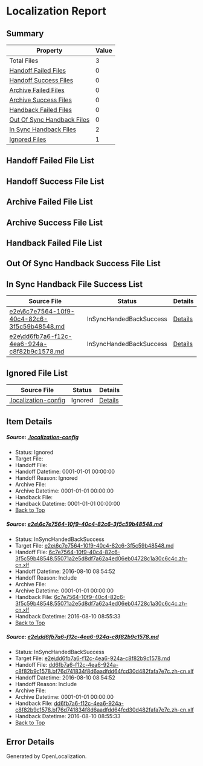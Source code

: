 # <a name='report-top'></a> Localization Report

## Summary
 Property | Value 
 -------- | ----- 
 Total Files | 3
[ Handoff Failed Files ](#handoff-failed-list)| 0
[ Handoff Success Files ](#handoff-success-list)| 0
[ Archive Failed Files ](#archive-failed-list)| 0
[ Archive Success Files ](#archive-success-list)| 0
[ Handback Failed Files ](#handback-failed-list)| 0
[ Out Of Sync Handback Files ](#outofsync-handback-success-list)| 0
[ In Sync Handback Files ](#insync-handback-success-list)| 2
[ Ignored Files ](#ignored-list)| 1

## <a name='handoff-failed-list'></a> Handoff Failed File List

## <a name='handoff-success-list'></a> Handoff Success File List

## <a name='archive-failed-list'></a> Archive Failed File List

## <a name='archive-success-list'></a> Archive Success File List

## <a name='handback-failed-list'></a> Handback Failed File List

## <a name='outofsync-handback-success-list'></a> Out Of Sync Handback Success File List

## <a name='insync-handback-success-list'></a> In Sync Handback File Success List
 Source File | Status | Details 
 ----------- | ------ | ------- 
 [e2e\6c7e7564-10f9-40c4-82c6-3f5c59b48548.md](https://github.com/OpenLocalizationTestOrg/oltest/blob/7f034ea83e7f320ed8da8e51f132594160a443f0/e2e/6c7e7564-10f9-40c4-82c6-3f5c59b48548.md) | InSyncHandedBackSuccess | [Details](#1b58986a63df9970932239d309b11d768b50cea61)
 [e2e\dd6fb7a6-f12c-4ea6-924a-c8f82b9c1578.md](https://github.com/OpenLocalizationTestOrg/oltest/blob/7f034ea83e7f320ed8da8e51f132594160a443f0/e2e/dd6fb7a6-f12c-4ea6-924a-c8f82b9c1578.md) | InSyncHandedBackSuccess | [Details](#89c8605f8269fd29a0bb889626495aa9699292bc2)

## <a name='ignored-list'></a> Ignored File List
 Source File | Status | Details 
 ----------- | ------ | ------- 
 [.localization-config](https://github.com/OpenLocalizationTestOrg/oltest/blob/7f034ea83e7f320ed8da8e51f132594160a443f0/.localization-config) | Ignored | [Details](#3d4f252ac210baf56311d7e97dcc2db10974dbd20)

## Item Details
##### <a name='3d4f252ac210baf56311d7e97dcc2db10974dbd20'></a> Source: [.localization-config](https://github.com/OpenLocalizationTestOrg/oltest/blob/7f034ea83e7f320ed8da8e51f132594160a443f0/.localization-config)
* Status: Ignored
* Target File: 
* Handoff File: 
* Handoff Datetime: 0001-01-01 00:00:00
* Handoff Reason: Ignored
* Archive File: 
* Archive Datetime: 0001-01-01 00:00:00
* Handback File: 
* Handback Datetime: 0001-01-01 00:00:00
* [Back to Top](#report-top)

##### <a name='1b58986a63df9970932239d309b11d768b50cea61'></a> Source: [e2e\6c7e7564-10f9-40c4-82c6-3f5c59b48548.md](https://github.com/OpenLocalizationTestOrg/oltest/blob/7f034ea83e7f320ed8da8e51f132594160a443f0/e2e/6c7e7564-10f9-40c4-82c6-3f5c59b48548.md)
* Status: InSyncHandedBackSuccess
* Target File: [e2e\6c7e7564-10f9-40c4-82c6-3f5c59b48548.md](https://github.com/OpenLocalizationTestOrg/ol-test-zhcn/blob/e9f80db18f9114b8ccd3494bfb71eb430372f4b6/e2e/6c7e7564-10f9-40c4-82c6-3f5c59b48548.md)
* Handoff File: [6c7e7564-10f9-40c4-82c6-3f5c59b48548.55071a2e5d8df7a62a4ed06eb04728c1a30c6c4c.zh-cn.xlf](https://github.com/OpenLocalizationTestOrg/olhandoff-e2e/blob/026b86f8619b5f235f6b61c4201ce388b7aca89f/ol-handoff/OpenLocalizationTestOrg/ol-test-zhcn/ci/ht/6c7e7564-10f9-40c4-82c6-3f5c59b48548.55071a2e5d8df7a62a4ed06eb04728c1a30c6c4c.zh-cn.xlf)
* Handoff Datetime: 2016-08-10 08:54:52
* Handoff Reason: Include
* Archive File: 
* Archive Datetime: 0001-01-01 00:00:00
* Handback File: [6c7e7564-10f9-40c4-82c6-3f5c59b48548.55071a2e5d8df7a62a4ed06eb04728c1a30c6c4c.zh-cn.xlf](https://github.com/OpenLocalizationTestOrg/olhandback-e2e/blob/5b1e68f958152691fe6f93c05f934097800e915c/ol-handback/OpenLocalizationTestOrg/ol-test-zhcn/ci/ht/6c7e7564-10f9-40c4-82c6-3f5c59b48548.55071a2e5d8df7a62a4ed06eb04728c1a30c6c4c.zh-cn.xlf)
* Handback Datetime: 2016-08-10 08:55:33
* [Back to Top](#report-top)

##### <a name='89c8605f8269fd29a0bb889626495aa9699292bc2'></a> Source: [e2e\dd6fb7a6-f12c-4ea6-924a-c8f82b9c1578.md](https://github.com/OpenLocalizationTestOrg/oltest/blob/7f034ea83e7f320ed8da8e51f132594160a443f0/e2e/dd6fb7a6-f12c-4ea6-924a-c8f82b9c1578.md)
* Status: InSyncHandedBackSuccess
* Target File: [e2e\dd6fb7a6-f12c-4ea6-924a-c8f82b9c1578.md](https://github.com/OpenLocalizationTestOrg/ol-test-zhcn/blob/e9f80db18f9114b8ccd3494bfb71eb430372f4b6/e2e/dd6fb7a6-f12c-4ea6-924a-c8f82b9c1578.md)
* Handoff File: [dd6fb7a6-f12c-4ea6-924a-c8f82b9c1578.bf76d741834f8d6aadfdd64fcd30d482fafa7e7c.zh-cn.xlf](https://github.com/OpenLocalizationTestOrg/olhandoff-e2e/blob/026b86f8619b5f235f6b61c4201ce388b7aca89f/ol-handoff/OpenLocalizationTestOrg/ol-test-zhcn/ci/ht/dd6fb7a6-f12c-4ea6-924a-c8f82b9c1578.bf76d741834f8d6aadfdd64fcd30d482fafa7e7c.zh-cn.xlf)
* Handoff Datetime: 2016-08-10 08:54:52
* Handoff Reason: Include
* Archive File: 
* Archive Datetime: 0001-01-01 00:00:00
* Handback File: [dd6fb7a6-f12c-4ea6-924a-c8f82b9c1578.bf76d741834f8d6aadfdd64fcd30d482fafa7e7c.zh-cn.xlf](https://github.com/OpenLocalizationTestOrg/olhandback-e2e/blob/5b1e68f958152691fe6f93c05f934097800e915c/ol-handback/OpenLocalizationTestOrg/ol-test-zhcn/ci/ht/dd6fb7a6-f12c-4ea6-924a-c8f82b9c1578.bf76d741834f8d6aadfdd64fcd30d482fafa7e7c.zh-cn.xlf)
* Handback Datetime: 2016-08-10 08:55:33
* [Back to Top](#report-top)


## Error Details

Generated by OpenLocalization.
